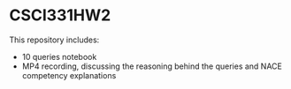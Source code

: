 # CSCI331HW2
This repository includes:
* 10 queries notebook
* MP4 recording, discussing the reasoning behind the queries and NACE competency explanations
